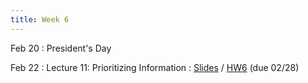 ```yaml
---
title: Week 6
---
```


Feb 20
: President's Day

Feb 22
: Lecture 11: Prioritizing Information
    : [Slides](https://docs.google.com/presentation/d/1P_bz1yjjKqzefJE553uynLmqEd747Q4BfN1DHUJ59uY/edit?usp=sharing) / [HW6](/assets/hw6/hw6.pdf) (due 02/28) <!-- [Notes](/lectures/lec11-prioritizing-information) -->  

<!-- Feb 25 -->
<!-- : Discussion 6 -->
<!--     : [Discussion Worksheet](https://docs.google.com/document/d/1INf-KSQUIgWckdyRkBTIOi8C2BTilBKYBtbilgTJWbQ/edit?usp=sharing) -->
